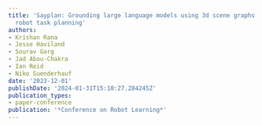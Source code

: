 ```yaml
---
title: 'Sayplan: Grounding large language models using 3d scene graphs for scalable
  robot task planning'
authors:
- Krishan Rana
- Jesse Haviland
- Sourav Garg
- Jad Abou-Chakra
- Ian Reid
- Niko Suenderhauf
date: '2023-12-01'
publishDate: '2024-01-31T15:10:27.284245Z'
publication_types:
- paper-conference
publication: '*Conference on Robot Learning*'
---
```

